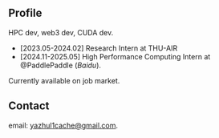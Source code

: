 ## Profile
HPC dev, web3 dev, CUDA dev.

+ [2023.05-2024.02] Research Intern at THU-AIR
+ [2024.11-2025.05] High Performance Computing Intern at @PaddlePaddle (*Baidu*).

Currently available on job market.

## Contact
email: yazhul1cache@gmail.com.
